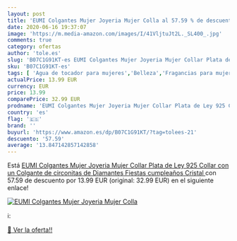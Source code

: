 ```yaml
---
layout: post
title: 'EUMI Colgantes Mujer Joyeria Mujer Colla al 57.59 % de descuento'
date: 2020-06-16 19:37:07
image: 'https://m.media-amazon.com/images/I/41VljtuJt2L._SL400_.jpg'
comments: true
category: ofertas
author: 'tole.es'
slug: 'B07C1G91KT-es EUMI Colgantes Mujer Joyeria Mujer Collar Plata de Ley 925...'
sku: 'B07C1G91KT-es'
tags: [ 'Agua de tocador para mujeres','Belleza','Fragancias para mujeres','Instrumentos de percusión para niños','Instrumentos musicales para niños','Juguetes','Juguetes y juegos','Perfumes y fragancias','Productos para el cuidado de la piel','Sets y juegos para el cuidado de la piel','de','ley','plata', ]
actualPrice: 13.99 EUR
currency: EUR
price: 13.99
comparePrice: 32.99 EUR
prodname: 'EUMI Colgantes Mujer Joyeria Mujer Collar Plata de Ley 925 Collar con un Colgante de circonitas de Diamantes  Fiestas  cumpleaños  Cristal '
country: 'es'
flag: '🇪🇸'
brand: ''
buyurl: 'https://www.amazon.es/dp/B07C1G91KT/?tag=tolees-21'
descuento: '57.59'
average: '13.847142857142858'
---
```


Está [EUMI Colgantes Mujer Joyeria Mujer Collar Plata de Ley 925 Collar con un Colgante de circonitas de Diamantes  Fiestas  cumpleaños  Cristal ](https://www.amazon.es/dp/B07C1G91KT/?tag=tolees-21) con 57.59 de descuento por 13.99 EUR (original: 32.99 EUR) en el siguiente enlace!

[![EUMI Colgantes Mujer Joyeria Mujer Colla](https://m.media-amazon.com/images/I/41VljtuJt2L._SL400_.jpg)](https://www.amazon.es/dp/B07C1G91KT/?tag=tolees-21)

ℹ️:


[🛒 Ver la oferta!!](https://www.amazon.es/dp/B07C1G91KT/?tag=tolees-21)
